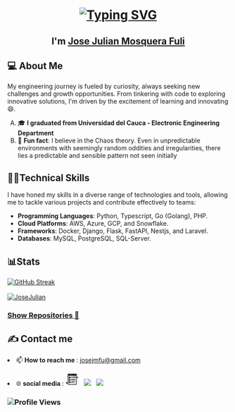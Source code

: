 <h1 align="center">
<a href="https://git.io/typing-svg"><img src="https://readme-typing-svg.demolab.com?font=&size=35&duration=6000&pause=1000&color=CDCDCD&center=true&vCenter=true&width=435&lines=%F0%9F%91%90+Hi%2C+everyone!;You're+welcome+%F0%9F%91%8B" alt="Typing SVG" /></a>    <br></h1>
<h2 align="center">I'm <a href="https://www.linkedin.com/in/josejulianmosquerafuli/">Jose Julian Mosquera Fuli</a></b></h2>

<h2 align="left">💻 About Me</h2>
    
<p>
    My engineering journey is fueled by curiosity, always seeking new challenges and growth opportunities. From tinkering with code to exploring innovative solutions, I'm driven by the excitement of learning and innovating 😄.</p>
<p align="center">
    <ul style="list-style-type: upper-alpha;">
        <li>🎓 <b>I graduated from Universidad del Cauca - Electronic Engineering Department</b></li>
        <li>🥸 <b>Fun fact</b>: I believe in the Chaos theory. Even in unpredictable environments with seemingly random oddities and irregularities, there lies a predictable and sensible pattern not seen initially</li>
    </ul>
</p>


<h2 align="left">👨‍💻Technical Skills</h2> 
<p>
    I have honed my skills in a diverse range of technologies and tools, allowing me to tackle various projects and contribute effectively to teams:
</p>
<div aling="center">
    <ul>
        <li><b>Programming Languages</b>: Python, Typescript, Go (Golang), PHP.</li>
        <li><b>Cloud Platforms</b>: AWS, Azure, GCP, and Snowflake.</li>
        <li><b>Frameworks</b>: Docker, Django, Flask, FastAPI, Nestjs, and Laravel.</li>
        <li><b>Databases</b>: MySQL, PostgreSQL, SQL-Server.</li>
    </ul>
</div>

<h2 align="left">📊Stats</h2>
<p align="center">
  <div aling="center">
    <a href="https://github.com/denvercoder1/github-readme-streak-stats" title="Go to Source">
      <img src="https://streak-stats.demolab.com/?user=JoseJulianMosqueraFuli&theme=dark&hide_border=true" alt="GitHub Streak" />
    </a><br><br>
    <a href="https://github.com/anuraghazra/github-readme-stats" title="Go to Source">
      <img src="https://github-readme-stats.vercel.app/api/top-langs?username=JoseJulianMosqueraFuli&theme=dark&show_icons=true&locale=en&layout=donut&hide_border=true&langs_count=6" alt="JoseJulian" />
    </a>
  </div>
</p>

<h3 align="left">
  <a href="https://github.com/JoseJulianMosqueraFuli?tab=repositories" title="Show Repositories">Show Repositories 📖</a>
</h3>


<h2 align="left">✍️ Contact me</h2>

<p><li>📫 <b>How to reach me </b>: <a href="mailto:josejmfu@gmail.com">josejmfu@gmail.com</a></li></p>

  
<p align='left'>
  <li>🌐 <b>social media </b>:
<a href="http://josejmosquera.com/"><img height="30" src="https://github.com/JoseJulianMosqueraFuli/JoseJulianMosqueraFuli/blob/main/images/dotcom.png"></a>&nbsp;&nbsp;
<a href="https://twitter.com/JoseJMosqueraF"><img height="30" src="https://github.com/WaylonWalker/WaylonWalker/blob/main/icon/twitter.png?raw=true"></a>&nbsp;&nbsp;
<a href="https://www.linkedin.com/in/josejulianmosquerafuli/"><img height="30" src="https://github.com/WaylonWalker/WaylonWalker/blob/main/icon/linkedin.png?raw=true"></a>
</p>




<h3 align="left"> <img src="https://komarev.com/ghpvc/?username=JoseJulianMosqueraFuli&label=Profile%20views&color=0e75b6&style=flat" alt="Profile Views"/> </h3>

